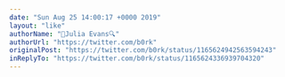```yaml
---
date: "Sun Aug 25 14:00:17 +0000 2019"
layout: "like"
authorName: "🔎Julia Evans🔍"
authorUrl: "https://twitter.com/b0rk"
originalPost: "https://twitter.com/b0rk/status/1165624942563594243"
inReplyTo: "https://twitter.com/b0rk/status/1165624336939704320"
---
```

